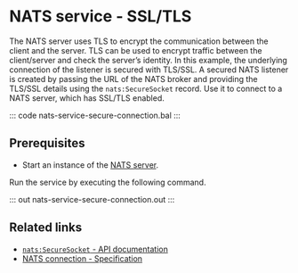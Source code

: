# NATS service - SSL/TLS

The NATS server uses TLS to encrypt the communication between the client and the server. TLS can be used to encrypt traffic between the client/server and check the server’s identity. In this example, the underlying connection of the listener is secured with TLS/SSL. A secured NATS listener is created by passing the URL of the NATS broker and providing the TLS/SSL details using the `nats:SecureSocket` record. Use it to connect to a NATS server, which has SSL/TLS enabled.

::: code nats-service-secure-connection.bal :::

## Prerequisites
- Start an instance of the [NATS server](https://docs.nats.io/nats-concepts/what-is-nats/walkthrough_setup).

Run the service by executing the following command.

::: out nats-service-secure-connection.out :::

## Related links
- [`nats:SecureSocket` - API documentation](https://lib.ballerina.io/ballerinax/nats/latest/records/SecureSocket)
- [NATS connection - Specification](https://github.com/ballerina-platform/module-ballerinax-nats/blob/master/docs/spec/spec.md#2-connection)
